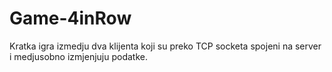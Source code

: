 # Game-4inRow

Kratka igra izmedju dva klijenta koji su preko TCP socketa spojeni na server i medjusobno izmjenjuju podatke.
